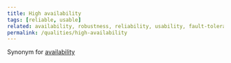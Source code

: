```yaml
---
title: High availability
tags: [reliable, usable]
related: availability, robustness, reliability, usability, fault-tolerance, recoverability, dependability, faultlessness, recovery-time
permalink: /qualities/high-availability
---
```



Synonym for [availability](/qualities/availability)

